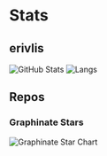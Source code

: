 # Stats

## erivlis

<img alt="GitHub Stats" src="https://github-readme-stats.vercel.app/api?username=erivlis&theme=purple-gray">
<img alt="Langs" src="https://github-readme-stats.vercel.app/api/top-langs/?username=erivlis&theme=purple-gray">

## Repos

### Graphinate Stars

<img alt="Graphinate Star Chart" src="https://starchart.cc/erivlis/graphinate.svg">
